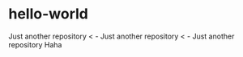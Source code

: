 # hello-world
Just another repository < - Just another repository < - Just another repository 
Haha
